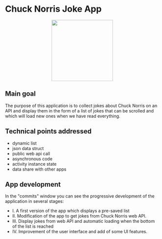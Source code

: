 # Chuck Norris Joke App

<p align="center" href="https://api.chucknorris.io/">
    <img src="https://api.chucknorris.io/img/chucknorris_logo_coloured_small@2x.png" height="200">
<p/>

## Main goal
The purpose of this application is to collect jokes about Chuck Norris on an API and display them in the form of a list of jokes that can be scrolled and which will load new ones when we have read everything.

## Technical points addressed
* dynamic list
* json data struct
* public web api call
* asynchronous code
* activity instance state
* data share with other apps

## App development
In the "commits" window you can see the progressive development of the application in several stages:
* I. A first version of the app which displays a pre-saved list
* II. Modification of the app to get jokes from Chuck Norris web API.
* III. Display jokes from web API and automatic loading when the bottom of the list is reached
* IV. Improvement of the user interface and add of some UI features.